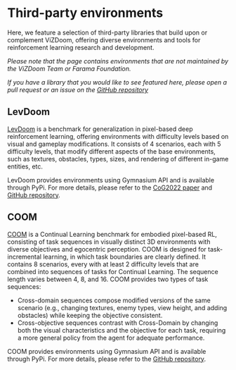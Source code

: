 # Third-party environments

Here, we feature a selection of third-party libraries that build upon or complement ViZDoom,
offering diverse environments and tools for reinforcement learning research and development.

*Please note that the page contains environments that are not maintained by the ViZDoom Team or Farama Foundation.*

*If you have a library that you would like to see featured here, please open a pull request or an issue on the [GitHub repository](https://github.com/Farama-Foundation/ViZDoom)*


## LevDoom

[LevDoom](https://github.com/TTomilin/LevDoom) is a benchmark for generalization in pixel-based deep reinforcement learning, offering environments with difficulty levels based on visual and gameplay modifications. It consists of 4 scenarios, each with 5 difficulty levels, that modify different aspects of the base environments, such as textures, obstacles, types, sizes, and rendering of different in-game entities, etc.

LevDoom provides environments using Gymnasium API and is available through PyPi. For more details, please refer to the [CoG2022 paper](https://ieee-cog.org/2022/assets/papers/paper_30.pdf) and [GitHub repository](https://github.com/TTomilin/LevDoom).


## COOM

[COOM](https://github.com/hyintell/COOM) is a Continual Learning benchmark for embodied pixel-based RL, consisting of task sequences in visually distinct 3D environments with diverse objectives and egocentric perception. COOM is designed for task-incremental learning, in which task boundaries are clearly defined. It contains 8 scenarios, every with at least 2 difficulty levels that are combined into sequences of tasks for Continual Learning. The sequence length varies between 4, 8, and 16. COOM provides two types of task sequences:
- Cross-domain sequences compose modified versions of the same scenario (e.g., changing textures, enemy types, view height, and adding obstacles) while keeping the objective consistent.
- Cross-objective sequences contrast with Cross-Domain by changing both the visual characteristics and the objective for each task, requiring a more general policy from the agent for adequate performance.

COOM provides environments using Gymnasium API and is available through PyPi. For more details, please refer to the [GitHub repository](https://github.com/hyintell/COOM).
